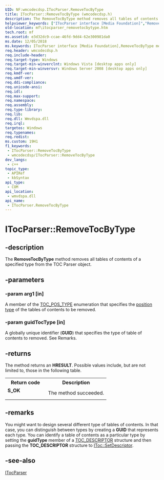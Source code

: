 ```yaml
---
UID: NF:wmcodecdsp.ITocParser.RemoveTocByType
title: ITocParser::RemoveTocByType (wmcodecdsp.h)
description: The RemoveTocByType method removes all tables of contents of a specified type from the TOC Parser object.
helpviewer_keywords: ["ITocParser interface [Media Foundation]","RemoveTocByType method","ITocParser.RemoveTocByType","ITocParser::RemoveTocByType","RemoveTocByType","RemoveTocByType method [Media Foundation]","RemoveTocByType method [Media Foundation]","ITocParser interface","codecapi.itocparser_removetocbytype","mf.itocparser_removetocbytype","wmcodecdsp/ITocParser::RemoveTocByType"]
old-location: mf\itocparser_removetocbytype.htm
tech.root: mf
ms.assetid: e3d32dc9-ccae-46fd-9dd4-62e300981da0
ms.date: 12/05/2018
ms.keywords: ITocParser interface [Media Foundation],RemoveTocByType method, ITocParser.RemoveTocByType, ITocParser::RemoveTocByType, RemoveTocByType, RemoveTocByType method [Media Foundation], RemoveTocByType method [Media Foundation],ITocParser interface, codecapi.itocparser_removetocbytype, mf.itocparser_removetocbytype, wmcodecdsp/ITocParser::RemoveTocByType
req.header: wmcodecdsp.h
req.include-header: 
req.target-type: Windows
req.target-min-winverclnt: Windows Vista [desktop apps only]
req.target-min-winversvr: Windows Server 2008 [desktop apps only]
req.kmdf-ver: 
req.umdf-ver: 
req.ddi-compliance: 
req.unicode-ansi: 
req.idl: 
req.max-support: 
req.namespace: 
req.assembly: 
req.type-library: 
req.lib: 
req.dll: Wmvdspa.dll
req.irql: 
targetos: Windows
req.typenames: 
req.redist: 
ms.custom: 19H1
f1_keywords:
 - ITocParser::RemoveTocByType
 - wmcodecdsp/ITocParser::RemoveTocByType
dev_langs:
 - c++
topic_type:
 - APIRef
 - kbSyntax
api_type:
 - COM
api_location:
 - wmvdspa.dll
api_name:
 - ITocParser.RemoveTocByType
---
```


# ITocParser::RemoveTocByType


## -description

The <b>RemoveTocByType</b> method removes all tables of contents of a specified type from the TOC Parser object.

## -parameters

### -param arg1 [in]

A member of the <a href="https://docs.microsoft.com/windows/desktop/api/wmcodecdsp/ne-wmcodecdsp-toc_pos_type">TOC_POS_TYPE</a> enumeration that specifies the <a href="https://docs.microsoft.com/windows/desktop/medfound/the-position-type-of-a-table-of-contents">position type</a> of the tables of contents to be removed.

### -param guidTocType [in]

A globally unique identifier (<b>GUID</b>) that specifies the type of table of contents to removed. See Remarks.

## -returns

The method returns an <b>HRESULT</b>. Possible values include, but are not limited to, those in the following table.

<table>
<tr>
<th>Return code</th>
<th>Description</th>
</tr>
<tr>
<td width="40%">
<dl>
<dt><b>S_OK</b></dt>
</dl>
</td>
<td width="60%">
The method succeeded.

</td>
</tr>
</table>

## -remarks

You might want to design several different type of tables of contents. In that case, you can distinguish between types by creating a <b>GUID</b> that represents each type. You can identify a table of contents as a particular type by setting the <b>guidType</b> member of a <a href="https://docs.microsoft.com/windows/desktop/api/wmcodecdsp/ns-wmcodecdsp-toc_descriptor">TOC_DESCRIPTOR</a> structure and then passing the <b>TOC_DESCRIPTOR</b> structure to <a href="https://docs.microsoft.com/windows/desktop/api/wmcodecdsp/nf-wmcodecdsp-itoc-setdescriptor">IToc::SetDescriptor</a>.

## -see-also

<a href="https://docs.microsoft.com/windows/desktop/api/wmcodecdsp/nn-wmcodecdsp-itocparser">ITocParser</a>

